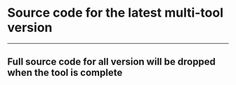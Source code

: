 # Source code for the latest multi-tool version
---
## Full source code for all version will be dropped when the tool is complete
